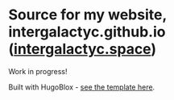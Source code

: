 # Source for my website, intergalactyc.github.io ([intergalactyc.space](http://intergalactyc.space))

Work in progress!

Built with HugoBlox - [see the template here](https://github.com/HugoBlox/theme-academic-cv).
